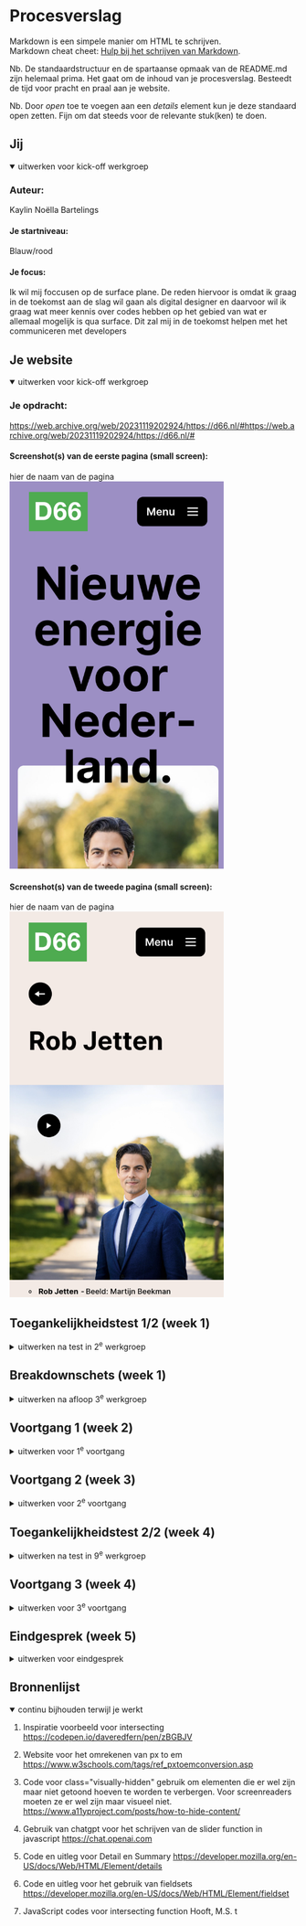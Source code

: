 # Procesverslag
Markdown is een simpele manier om HTML te schrijven.  
Markdown cheat cheet: [Hulp bij het schrijven van Markdown](https://github.com/adam-p/markdown-here/wiki/Markdown-Cheatsheet).

Nb. De standaardstructuur en de spartaanse opmaak van de README.md zijn helemaal prima. Het gaat om de inhoud van je procesverslag. Besteedt de tijd voor pracht en praal aan je website.

Nb. Door *open* toe te voegen aan een *details* element kun je deze standaard open zetten. Fijn om dat steeds voor de relevante stuk(ken) te doen.





## Jij

<details open>
  <summary>uitwerken voor kick-off werkgroep</summary>

  ### Auteur:
  Kaylin Noëlla Bartelings

  #### Je startniveau:
  Blauw/rood

  #### Je focus:
  Ik wil mij foccusen op de surface plane. De reden hiervoor is omdat ik graag in de toekomst aan de slag wil gaan als digital designer en daarvoor wil ik graag wat meer kennis over codes hebben op het gebied van wat er allemaal mogelijk is qua surface. Dit zal mij in de toekomst helpen met het communiceren met developers
</details>



## Je website

<details open>
  <summary>uitwerken voor kick-off werkgroep</summary>

  ### Je opdracht:
  https://web.archive.org/web/20231119202924/https://d66.nl/#https://web.archive.org/web/20231119202924/https://d66.nl/# 
  #### Screenshot(s) van de eerste pagina (small screen): 
  hier de naam van de pagina  
  <img src="./images/screenshot_home_page.png" width="375px" alt="de home pagina van d66">

  #### Screenshot(s) van de tweede pagina (small screen):
  hier de naam van de pagina  
  <img src="./images/screenshot_rob_jetten_page.png" width="375px" alt="de detail pagina over Rob Jetten">
 
</details>



## Toegankelijkheidstest 1/2 (week 1)

<details>
  <summary>uitwerken na test in 2<sup>e</sup> werkgroep</summary>

  ### Bevindingen
  Een van de belangerijkste bevindingen was dat de site ten eerste erg inconsistent is met het stylen van links en buttons. linken zien er soms uit als buttons en soms zien buttons eruit als linkjes. 

  Ook gebruikt de site van d66 niet overal een h1 element en gebruiken zij veel divs. ze gebruiken niet altijd ul en li tags voor lijsten.
</details>



## Breakdownschets (week 1)

<details>
  <summary>uitwerken na afloop 3<sup>e</sup> werkgroep</summary>

  ### de hele pagina: 
  <img src="./images/break_down_schets_home_d66.jpg" width="375px" alt="breakdown van de hele home pagina">

  ### dynamisch deel (bijv menu): 
  <img src="./images/break_down_schets_menu.jpg" width="375px" alt="breakdown van menu">

  ### wellicht nog een dynamisch deel (bijv filter): 
  <img src="readme-images/dummy-plaatje.jpg" width="375px" alt="breakdown van nog een dynamisch deel">

</details>



## Voortgang 1 (week 2)

<details>
  <summary>uitwerken voor 1<sup>e</sup> voortgang</summary>

  ### Stand van zaken
  Het selecteren van een site die ik wilde nabouwen vergde wat tijd, aangezien ik een "mooie" site wilde kiezen. Mijn initiële overweging was om een website te kiezen die bekroond was met een Awwward, maar deze bleken vaak te complex voor mijn vaardigheidsniveau. Niettemin vond ik het belangerijk en leuk om een site te kiezen waarmee ik creatief kon omgaan met de surface plane, omdat ik mijn expertise op dat gebied wil uitbreiden.

  Wat betreft de voortgang in het schrijven van semantisch correcte code, ben ik tot nu toe tevreden. Ik leer steeds nieuwe en verbeterde manieren om code op een correcte manier te structureren en te schrijven. Het leren van op een nieuwe manier is uitdagend maar ik denk wel veel te leren over toegankelijkheid.

  Het belang van semantisch correcte code wordt steeds duidelijker voor mij, omdat het ervoor zorgt dat de website niet alleen visueel aantrekkelijk is, maar ook begrijpelijk voor verschillende gebruikers, inclusief degenen die afhankelijk zijn van schermlezers of andere hulpmiddelen voor toegankelijkheid.


  ### Agenda voor meeting
  samen met je groepje opstellen

  | Kaylin Noella Bartelings 
  |semantische correct geschreven html code

  |Sander
  |semantische correct geschreven html code

  |Diya
  |semantische correct geschreven html code

  |Insa
  |semantische correct geschreven html code

  ### Verslag van meeting
  Tijdens deze eerste feedback sessie was er nog relatief weinig om concreet feedback op te geven dan enkel over de html, sanne gaf aan dat mijn html redelijk goed en semantisch geschreven was. Wel adviseerde hij gebruik te maken van aria-labels om het zo voor mensen met een beperking en screen reader makkelijker te maken. Ik had goed gebruik maakt van de bestaande html tags maar moest alle alts nog wel invullen.
</details>


## Voortgang 2 (week 3)

<details>
  <summary>uitwerken voor 2<sup>e</sup> voortgang</summary>

  ### Stand van zaken
  De afgelopen week heb ik De afgelopen week heb ik mij gefocust op het optimaliseren van de HTML- en CSS-code. Ik heb me specifiek gericht op het gebruik van semantisch correcte HTML om de structuur van de website te verbeteren en ervoor te zorgen dat deze goed wordt geïnterpreteerd door screenreaders.
  
  Daarnaast heb ik me beziggehouden met het implementeren van JavaScript-functionaliteiten. Een van de functies die ik heb toegevoegd, is het dynamisch veranderen van achtergrondkleuren van secties op basis van scrollen. Ook heb ik een slider gemaakt.

  Wat betreft CSS heb ik me gericht op optimalisatie om een schone en efficiënte codebasis te behouden. Ik heb aandacht besteed aan het vermijden van herhalingen en het gebruik van selectoren om de styling van de website en mijn kennis van css te verbeteren.

  Ik zou nog graag mijn css schoner willen coderen om herhaling te voorkomen, ik zou graag classes willen gebruiken maar ik ben mij ervan bewust dat dat niet altijd de beste oplossing is. ik leer te werken met nieuwe selectoren.

  Ook heb ik geleerd om te stylen met ::before en ::after en te werken met en accordions met de html tages detail en summary. Op de pagina van D66 hebben zij een accordions met een button waar een plusje in staat als hij ingeplakt is en een min als hij uitgeklapt is. Normaal gesproken zou ik hier een image of een span voor gebruiken maar Sanne legde uit in de les dat ik hier ook een ::after voor kon gebruiken. ik had wel eens met ::after en ::before gewerkt maar niet vaak dus hij legde mij uit hoe ik dit het beste kon doen en ik heb hier veel van geleerd en vervolgens ook voor de button in mijn footer gebruikt die vervolgens met javascript in en uitklapt.

  ### Agenda voor meeting
  samen met je groepje opstellen

  | Kaylin Noella Bartelings 
  css optimaliseren
  filter
  semantiek 
  Hero, hamburger en images

  |Sander
  css optimaliseren
  filter
  semantiek 
  Hero, hamburger en images

  |Diya
  css optimaliseren
  filter
  semantiek 
  Hero, hamburger en images

  |Insa
  css optimaliseren
  filter
  semantiek 
  Hero, hamburger en images

  ### Verslag van meeting
  Deze week had ik zelf niet heel veel vragen voor tijdens de feedback sessie, ik had de meeste dingen waar ik tegen aan liep of al zelf op kunnen lossen doormiddel van googelen, vragen aan medestudenten of door het aan sanne te vragen in de les. wel liep ik tegen een puntje aan dat ik niet wist hoe ik de labels in een input veld kon laten vergoten en verkleinen als er een focus is. Ik had dit gevraagd aan de student assisent tijdens de feedback sessie en hij gaf aan dat ik sowiso met :focus moest werken maar hoe het verder werkte met het schalen van het label was nog niet helemaal duidelijk voor ons beide. (ik besloot dit op te schrijven en later zelf te googelen of aan sanne te vragen)

  Verder gaf hij aan dat mijn html er semantisch goed uit zag maar mijn css misschien nog wat cleaner kon door bijv. margins en paddings op te nemen als variabel in mijn :root. 
</details>



## Toegankelijkheidstest 2/2 (week 4)

<details>
  <summary>uitwerken na test in 9<sup>e</sup> werkgroep</summary>

  ### Bevindingen
  Met de tweede test ben ik mijn eigen site gaan testen, uit de test kwam dat ik wel gebruik maakte van het H1 element per pagina, mijn video speelt niet automatisch af en is te bedienen en op pauze te zetten dus dat is postief. Ik gebruik voor linkjes a elementen. De site heeft geen horizontale scroll en elke slider is te bedienen met buttons. Alle images hebben alt's.


  Ook maakte de orginele site van d66 niet goed gebruik van heading elementen en is mijn site semantischer opgebouwd en maakt maar gebruik van 1 div. Ik heb styling voor buttons en voor links gescheiden gehouden en niet overgenomen van de site omdat hun inconsisent waren.
</details>



## Voortgang 3 (week 4)

<details>
  <summary>uitwerken voor 3<sup>e</sup> voortgang</summary>

  ### Stand van zaken
  Deze week ben ik aan de slag gegaan met het coderen van de tweede pagina, hier staan elementen als video en accordions op.

  ik heb me gericht op het coderen van de footer voor de website. Een goed ontworpen footer is essentieel voor het verstrekken van belangrijke informatie en navigatiemogelijkheden. Hierbij heb ik geprobeerd mijn code schoon en efficiënt te houden.

  Omdat ik surfaceplane heb gekozen heb ik een video toegevoegd aan mijn site. om ervoor te zorgen dat mijn site nog steeds toeganekelijk is is het voor mij belangerijk dat de video niet gelijk afspeelt en dat hij te bedienen is.

  Verder heb ik mij gefocust op het testen van hoe toegankelijk mijn site was, en ben ik met een screen reader door kopjes gegaan en dit werkte allemaal.

  ### Agenda voor meeting

  | Kaylin Noella Bartelings 
  css optimaliseren
  semantiek 
  Form en labels

  | Sander
  css optimaliseren
  semantiek 
  Form en labels

  | Insa
  css optimaliseren
  semantiek 
  Form en labels

 | Diya
  css optimaliseren
  semantiek 
  Form en labels


  ### Verslag van meeting
  Aangezien mijn vraag tijdens de vorige feedback sessie niet volledig beantwoord kon worden vroeg ik de vraag tijdens deze laatste feedback sessie opnieuw aan Sanne, hij heeft een voorbeeld in codepen gemaakt terwijl ik meeschreef in mijn eigen code. Sanne legte uit dat :has hiervoor handig was omdat :has controleert of een element een bepaalde eigenschap bezit, als dat het geval is dan zal hij de codes en styling uitvoeren. Ik heb has eerder gebruikt op advies van Sanne dus ik wist inmiddes wat de functie van :has voor was maar ik heb er nog niet vaak mee gewerkt dus ik had niet gelijk door dat ik :has hiervoor kon gebruiken. 

  Ook had ik een vraag over een semantisch puntje in mijn footer. Ik had namelijk een section aangemaakt in mijn footer en ik wist niet helemaal zeker of dit oke was maar volgens sanne was dit juist goed omdat het dan voor screenreaders makkelijk was.
</details>


## Eindgesprek (week 5)

<details>
  <summary>uitwerken voor eindgesprek</summary>

  ### Je uitkomst - karakteristiek screenshots:
  <img src="readme-images/dummy-plaatje.jpg" width="375px" alt="uitomst opdracht 1">


  ### Dit ging goed/Heb ik geleerd: 
  Ik heb geleerd om te werken met ::after. Voor de footer en accordions heb ik buttons die open en dichtklappen als je erop klikt. als het open is heeft de button een min, als het dicht is een plusje. normaal zou ik dit doen met een img maar sanne heeft mij geleerd dat dit mogelijk is met ::after en dat dit gewoon het zelfde werkt als stylen van andere elementen. 

  <img src="./images/screenshot_footer_button_styling_after.png" width="375px" alt="footer button gestyled met ::after">

  Ook heb ik geleerd te werken met dubbele forms achter elkaar, de site vraagt de gebruiker een vraag en aan de hand van die keuze wordt de gebruiker door gestuurd naar een volgend form maar de geberuiker blijft op dezelfde pagina. dit betekent dat er twee forms zijn waarvan er een verborgen moet zijn en te voorschijn moet komen als de andere bantwoord is. ik had dit nog nooit gedaan dus dit is zeker iets wat ik geleerd heb. 
  
  <img src="./images/screenshot_dubbele_form.png" width="375px" alt="dubbel form met css codes">

   ook hier werk ik voor het tweede form weer met has. als de gebruiker een label heeft aangeklikt kleurt deze als bevestiging dat hij is aangeklikt.

  <img src="./images/screenshot_label_has_checked.png" width="375px" alt="label has checked code">


  Ik heb geleerd hoe ik in css een darkmode maak, ik heb hier nog nooit eerder meegewerkt dus dit was nieuw voor mij. Het bleek helemaal niet zo heen ingewikkeld te zijn en door custom properties kan je dit heel snel aanpassen.

  <img src="./images/screenshot_dark_mode.png" width="375px" alt="code voor darkmode functie">



  ### Dit was lastig/Is niet gelukt:
  Ik wilde werken met een veranderde achtergrond op basis van scroll, ik zie dit namelijk veel bij awwward sites en wilde graag dit zelf een keer toepassen en progammeren. Ik had hier nog nooit meegewerkt dus ik wist niet zo goed hoe en waar ik moest beginnen. Na wat uitleg en codes van sanne begreep ik een beetje hoe en wat. zelf zou ik niet uit mijn hoofd deze code geschreven kunnen hebben. Maar na de uitleg begreep ik in grote lijnen wel wat er stond en werkte het.
  <img src="./images/screenshot_js_code_intersecting.png" width="375px" alt="javascript codes voor intersecting function">

  Op de site van D66 werken zij met een slider die te bedienen is met buttons, ik heb hiervoor met behulp van chatgpt een slider function gemaakt in JavaScript. Ik ben zelf niet goed met javascript dus ik heb chatgpt gevraagd om mij hierbij te helpen. Chatgpt schrijft een stuk geavanceerdere codes dan ik kan schrijven en zelfs kan lezen dus ik heb Jake en Sanne gevraagd mee te kijken en uitleg te geven over wat er staat en heb hierdoor nieuwe dingen geleerd zoals wat een % is. een % is een modulo, dit kijkt naar hoevaak het getal in het hele past, dat wat over blijft is de modulo. ook heb ik geleerd dat => een nieuwe manier van functies schrijven is.

  <img src="./images/screenshot_js_code_slider.png" width="375px" alt="javascript codes voor slider function">

  De slider wordt op meerdere plekken gebruikt, in principe zou ik dus 1 functie kunnen schrijven voor alle sliders, sanne gaf aan dat dit bijv kan doormiddel van een object bijv. 

  Ook schuift de slider helemaal op als ik met de screenreader erdoor heen tab met de screenreader, ik heb met sanne overlegt hoe ik dit zou kunnen oplossen maar dit zou erg omslachtig zijn en ik wil niet aan de slag als developer dus hij adviseerde mij hier niet al te veel over in te zitten.

  <img src="./images/screenshot_sider_screenreader.png" width="375px" alt="slider die opschuift door screenreader">
</details>



## Bronnenlijst

<details open>
  <summary>continu bijhouden terwijl je werkt</summary>

  1. Inspiratie voorbeeld voor intersecting 
  https://codepen.io/daveredfern/pen/zBGBJV

  2. Website voor het omrekenen van px to em
  https://www.w3schools.com/tags/ref_pxtoemconversion.asp

  3. Code voor class="visually-hidden" gebruik om elementen die er wel zijn maar niet getoond hoeven te worden te verbergen. Voor screenreaders moeten ze er wel zijn maar visueel niet.
  https://www.a11yproject.com/posts/how-to-hide-content/

  4. Gebruik van chatgpt voor het schrijven van de slider function in javascript 
  https://chat.openai.com

  5. Code en uitleg voor Detail en Summary 
  https://developer.mozilla.org/en-US/docs/Web/HTML/Element/details

  6. Code en uitleg voor het gebruik van fieldsets 
  https://developer.mozilla.org/en-US/docs/Web/HTML/Element/fieldset

  7. JavaScript codes voor intersecting function
  Hooft, M.S. t 

</details>

